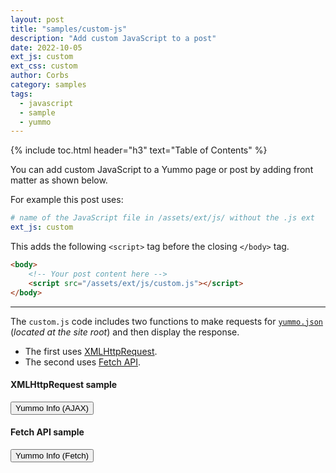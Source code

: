 ```yaml
---
layout: post
title: "samples/custom-js"
description: "Add custom JavaScript to a post"
date: 2022-10-05
ext_js: custom
ext_css: custom
author: Corbs
category: samples
tags:
  - javascript
  - sample
  - yummo
---
```


{% include toc.html header="h3" text="Table of Contents" %}

You can add custom JavaScript to a Yummo page or post by adding front matter as shown below.

For example this post uses:

```yaml
# name of the JavaScript file in /assets/ext/js/ without the .js ext
ext_js: custom
```

This adds the following `<script>` tag before the closing `</body>` tag.

```html
<body>
    <!-- Your post content here -->
    <script src="/assets/ext/js/custom.js"></script>
</body>
```

---

The `custom.js` code includes two functions to make requests for [`yummo.json`](/yummo.json) (_located at the site root_) and then display the response.

* The first uses [XMLHttpRequest](https://developer.mozilla.org/en-US/docs/Web/API/XMLHttpRequest).
* The second uses [Fetch API](https://developer.mozilla.org/en-US/docs/Web/API/Fetch_API).

#### XMLHttpRequest sample

<button id="yummo-button-ajax" type="button">
    Yummo Info (AJAX)
</button>

#### Fetch API sample

<button id="yummo-button-fetch" type="button">
    Yummo Info (Fetch)
</button>
